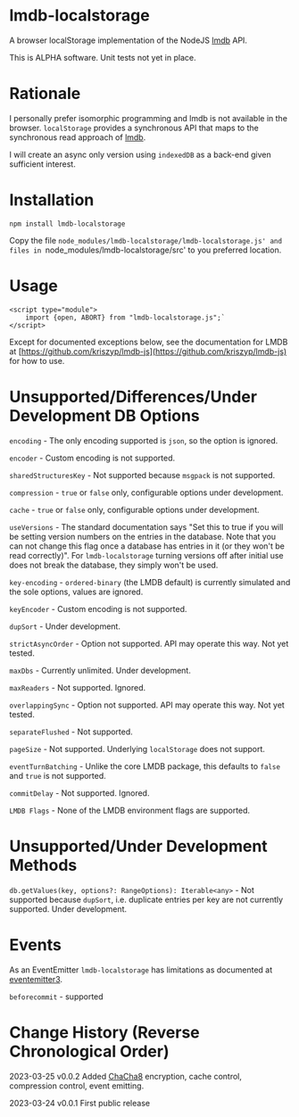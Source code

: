 # lmdb-localstorage

A browser localStorage implementation of the NodeJS [lmdb](https://www.npmjs.com/package/lmdb) API.

This is ALPHA software. Unit tests not yet in place.

# Rationale

I personally prefer isomorphic programming and lmdb is not available in the browser. `localStorage` provides a synchronous API that maps to the synchronous read approach of [lmdb](https://www.npmjs.com/package/lmdb).

I will create an async only version using `indexedDB` as a back-end given sufficient interest.

# Installation

```
npm install lmdb-localstorage
```

Copy the file `node_modules/lmdb-localstorage/lmdb-localstorage.js' and files in `node_modules/lmdb-localstorage/src' to you preferred location.

# Usage

```
<script type="module">
    import {open, ABORT} from "lmdb-localstorage.js";`
</script>
```

Except for documented exceptions below, see the documentation for LMDB at [https://github.com/kriszyp/lmdb-js](https://github.com/kriszyp/lmdb-js) for how to use.

# Unsupported/Differences/Under Development DB Options

`encoding` - The only encoding supported is `json`, so the option is ignored.

`encoder` - Custom encoding is not supported.

`sharedStructuresKey` - Not supported because `msgpack` is not supported.

`compression` - `true` or `false` only, configurable options under development.

`cache` - `true` or `false` only, configurable options under development.

`useVersions` - The standard documentation says "Set this to true if you will be setting version numbers on the entries in the database. Note that you can not change this flag once a database has entries in it (or they won't be read correctly)". For `lmdb-localstorage` turning versions off after initial use does not break the database, they simply won't be used.

`key-encoding` - `ordered-binary` (the LMDB default) is currently simulated and the sole options, values are ignored.

`keyEncoder` - Custom encoding is not supported.

`dupSort` - Under development.

`strictAsyncOrder` - Option not supported. API may operate this way. Not yet tested.

`maxDbs` - Currently unlimited. Under development.

`maxReaders` - Not supported. Ignored.

`overlappingSync` - Option not supported. API may operate this way. Not yet tested.

`separateFlushed` - Not supported.

`pageSize` - Not supported. Underlying `localStorage` does not support.

`eventTurnBatching` - Unlike the core LMDB package, this defaults to `false` and `true` is not supported.

`commitDelay` - Not supported. Ignored.

`LMDB Flags` - None of the LMDB environment flags are supported.

# Unsupported/Under Development Methods

`db.getValues(key, options?: RangeOptions): Iterable<any>` - Not supported because `dupSort`, i.e. duplicate entries per key are not currently supported. Under development.

# Events

As an EventEmitter `lmdb-localstorage` has limitations as documented at [eventemitter3](https://www.npmjs.com/package/eventemitter3).

`beforecommit` - supported

# Change History (Reverse Chronological Order)

2023-03-25 v0.0.2 Added [ChaCha8](https://www.npmjs.com/package/js-chacha8) encryption, cache control, compression control, event emitting.

2023-03-24 v0.0.1 First public release